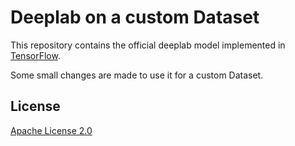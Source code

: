# Deeplab on a custom Dataset

This repository contains the official deeplab model implemented in [TensorFlow](https://www.tensorflow.org).

Some small changes are made to use it for a custom Dataset.


## License

[Apache License 2.0](LICENSE)
